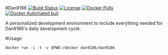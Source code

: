 #Dan9186
[![Build Status](https://travis-ci.org/dan9186/docker-dan9186.svg?branch=master)](https://travis-ci.org/dan9186/docker-dan9186) [![License](http://img.shields.io/:license-mit-green.svg)](http://dan9186.mit-license.org) [![Docker Pulls](https://img.shields.io/docker/pulls/dan9186/dan9186.svg)]() [![Docker Automated buil](https://img.shields.io/docker/automated/dan9186/dan9186.svg)]()

A personalized development environment to include everything needed for Dan9186's daily development cycle.

#Usage
```
docker run -i -t -v $PWD:/docker dan9186/dan9186
```
